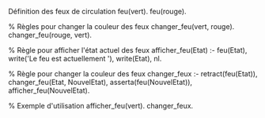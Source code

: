 
Définition des feux de circulation
feu(vert).
feu(rouge).

% Règles pour changer la couleur des feux
changer_feu(vert, rouge).
changer_feu(rouge, vert).

% Règle pour afficher l'état actuel des feux
afficher_feu(Etat) :-
     feu(Etat),
     write('Le feu est actuellement '), write(Etat), nl.

% Règle pour changer la couleur des feux
changer_feux :-
     retract(feu(Etat)),
     changer_feu(Etat, NouvelEtat),
     asserta(feu(NouvelEtat)),
     afficher_feu(NouvelEtat).

% Exemple d'utilisation
afficher_feu(vert).
changer_feux.
